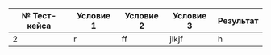 |№ Тест-кейса |Условие 1|Условие 2|Условие 3| Результат|
|-------------|---------|---------|---------|----------|
|2|r| ff | jlkjf|h|
